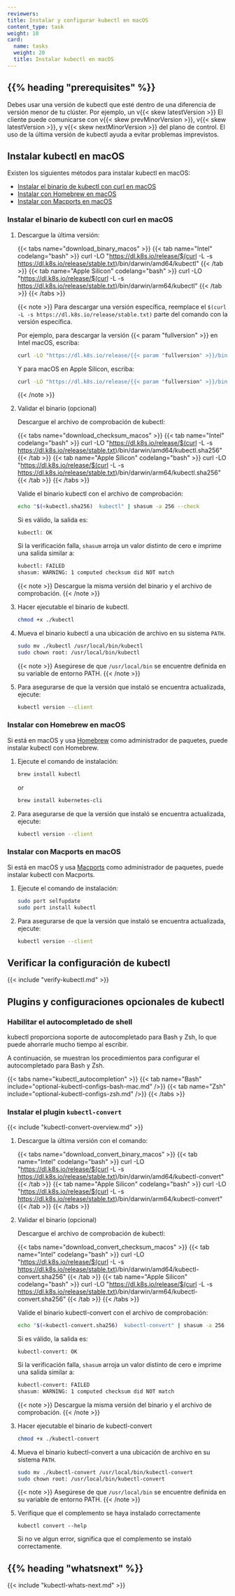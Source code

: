 ```yaml
---
reviewers:
title: Instalar y configurar kubectl en macOS
content_type: task
weight: 10
card:
  name: tasks
  weight: 20
  title: Instalar kubectl en macOS
---
```


## {{% heading "prerequisites" %}}

Debes usar una versión de kubectl que esté dentro de una diferencia de versión menor de tu clúster. Por ejemplo, un v{{< skew latestVersion >}} El cliente puede comunicarse con v{{< skew prevMinorVersion >}}, v{{< skew latestVersion >}}, y v{{< skew nextMinorVersion >}} del plano de control.
El uso de la última versión de kubectl ayuda a evitar problemas imprevistos.

## Instalar kubectl en macOS

Existen los siguientes métodos para instalar kubectl en macOS:

- [Instalar el binario de kubectl con curl en macOS](#install-kubectl-binary-with-curl-on-macos)
- [Instalar con Homebrew en macOS](#install-with-homebrew-on-macos)
- [Instalar con Macports en macOS](#install-with-macports-on-macos)

### Instalar el binario de kubectl con curl en macOS

1. Descargue la última versión:

   {{< tabs name="download_binary_macos" >}}
   {{< tab name="Intel" codelang="bash" >}}
   curl -LO "https://dl.k8s.io/release/$(curl -L -s https://dl.k8s.io/release/stable.txt)/bin/darwin/amd64/kubectl"
   {{< /tab >}}
   {{< tab name="Apple Silicon" codelang="bash" >}}
   curl -LO "https://dl.k8s.io/release/$(curl -L -s https://dl.k8s.io/release/stable.txt)/bin/darwin/arm64/kubectl"
   {{< /tab >}}
   {{< /tabs >}}

   {{< note >}}
   Para descargar una versión específica, reemplace el `$(curl -L -s https://dl.k8s.io/release/stable.txt)` parte del comando con la versión específica.

   Por ejemplo, para descargar la versión {{< param "fullversion" >}} en Intel macOS, escriba:

   ```bash
   curl -LO "https://dl.k8s.io/release/{{< param "fullversion" >}}/bin/darwin/amd64/kubectl"
   ```

   Y para macOS en Apple Silicon, escriba:

   ```bash
   curl -LO "https://dl.k8s.io/release/{{< param "fullversion" >}}/bin/darwin/arm64/kubectl"
   ```

   {{< /note >}}

1. Validar el binario (opcional)

   Descargue el archivo de comprobación de kubectl:

   {{< tabs name="download_checksum_macos" >}}
   {{< tab name="Intel" codelang="bash" >}}
   curl -LO "https://dl.k8s.io/release/$(curl -L -s https://dl.k8s.io/release/stable.txt)/bin/darwin/amd64/kubectl.sha256"
   {{< /tab >}}
   {{< tab name="Apple Silicon" codelang="bash" >}}
   curl -LO "https://dl.k8s.io/release/$(curl -L -s https://dl.k8s.io/release/stable.txt)/bin/darwin/arm64/kubectl.sha256"
   {{< /tab >}}
   {{< /tabs >}}

   Valide el binario kubectl con el archivo de comprobación:

   ```bash
   echo "$(<kubectl.sha256)  kubectl" | shasum -a 256 --check
   ```

   Si es válido, la salida es:

   ```console
   kubectl: OK
   ```

   Si la verificación falla, `shasum` arroja un valor distinto de cero e imprime una salida similar a:

   ```bash
   kubectl: FAILED
   shasum: WARNING: 1 computed checksum did NOT match
   ```

   {{< note >}}
   Descargue la misma versión del binario y el archivo de comprobación.
   {{< /note >}}

1. Hacer ejecutable el binario de kubectl.

   ```bash
   chmod +x ./kubectl
   ```

1. Mueva el binario kubectl a una ubicación de archivo en su sistema `PATH`.

   ```bash
   sudo mv ./kubectl /usr/local/bin/kubectl
   sudo chown root: /usr/local/bin/kubectl
   ```

   {{< note >}}
   Asegúrese de que `/usr/local/bin` se encuentre definida en su variable de entorno PATH.
   {{< /note >}}

1. Para asegurarse de que la versión que instaló se encuentra actualizada, ejecute:

   ```bash
   kubectl version --client
   ```

### Instalar con Homebrew en macOS

Si está en macOS y usa [Homebrew](https://brew.sh/) como administrador de paquetes, puede instalar kubectl con Homebrew.

1. Ejecute el comando de instalación:

   ```bash
   brew install kubectl 
   ```

   or

   ```bash
   brew install kubernetes-cli
   ```

1. Para asegurarse de que la versión que instaló se encuentra actualizada, ejecute:

   ```bash
   kubectl version --client
   ```

### Instalar con Macports en macOS

Si está en macOS y usa [Macports](https://macports.org/) como administrador de paquetes, puede instalar kubectl con Macports.

1. Ejecute el comando de instalación:

   ```bash
   sudo port selfupdate
   sudo port install kubectl
   ```

1. Para asegurarse de que la versión que instaló se encuentra actualizada, ejecute:

   ```bash
   kubectl version --client
   ```

## Verificar la configuración de kubectl

{{< include "verify-kubectl.md" >}}

## Plugins y configuraciones opcionales de kubectl

### Habilitar el autocompletado de shell

kubectl proporciona soporte de autocompletado para Bash y Zsh, lo que puede ahorrarle mucho tiempo al escribir.

A continuación, se muestran los procedimientos para configurar el autocompletado para Bash y Zsh.

{{< tabs name="kubectl_autocompletion" >}}
{{< tab name="Bash" include="optional-kubectl-configs-bash-mac.md" />}}
{{< tab name="Zsh" include="optional-kubectl-configs-zsh.md" />}}
{{< /tabs >}}

### Instalar el plugin `kubectl-convert`

{{< include "kubectl-convert-overview.md" >}}

1. Descargue la última versión con el comando:

   {{< tabs name="download_convert_binary_macos" >}}
   {{< tab name="Intel" codelang="bash" >}}
   curl -LO "https://dl.k8s.io/release/$(curl -L -s https://dl.k8s.io/release/stable.txt)/bin/darwin/amd64/kubectl-convert"
   {{< /tab >}}
   {{< tab name="Apple Silicon" codelang="bash" >}}
   curl -LO "https://dl.k8s.io/release/$(curl -L -s https://dl.k8s.io/release/stable.txt)/bin/darwin/arm64/kubectl-convert"
   {{< /tab >}}
   {{< /tabs >}}

1. Validar el binario (opcional)

   Descargue el archivo de comprobación de kubectl:

   {{< tabs name="download_convert_checksum_macos" >}}
   {{< tab name="Intel" codelang="bash" >}}
   curl -LO "https://dl.k8s.io/release/$(curl -L -s https://dl.k8s.io/release/stable.txt)/bin/darwin/amd64/kubectl-convert.sha256"
   {{< /tab >}}
   {{< tab name="Apple Silicon" codelang="bash" >}}
   curl -LO "https://dl.k8s.io/release/$(curl -L -s https://dl.k8s.io/release/stable.txt)/bin/darwin/arm64/kubectl-convert.sha256"
   {{< /tab >}}
   {{< /tabs >}}

   Valide el binario kubectl-convert con el archivo de comprobación:

   ```bash
   echo "$(<kubectl-convert.sha256)  kubectl-convert" | shasum -a 256 --check
   ```

   Si es válido, la salida es:

   ```console
   kubectl-convert: OK
   ```

   Si la verificación falla, `shasum` arroja un valor distinto de cero e imprime una salida similar a:

   ```bash
   kubectl-convert: FAILED
   shasum: WARNING: 1 computed checksum did NOT match
   ```

   {{< note >}}
   Descargue la misma versión del binario y el archivo de comprobación.
   {{< /note >}}

1. Hacer ejecutable el binario de kubectl-convert

   ```bash
   chmod +x ./kubectl-convert
   ```

1. Mueva el binario kubectl-convert a una ubicación de archivo en su sistema `PATH`.

   ```bash
   sudo mv ./kubectl-convert /usr/local/bin/kubectl-convert
   sudo chown root: /usr/local/bin/kubectl-convert
   ```

   {{< note >}}
   Asegúrese de que `/usr/local/bin` se encuentre definida en su variable de entorno PATH.
   {{< /note >}}

1. Verifique que el complemento se haya instalado correctamente

   ```shell
   kubectl convert --help
   ```

   Si no ve algun error, significa que el complemento se instaló correctamente.

## {{% heading "whatsnext" %}}

{{< include "kubectl-whats-next.md" >}}